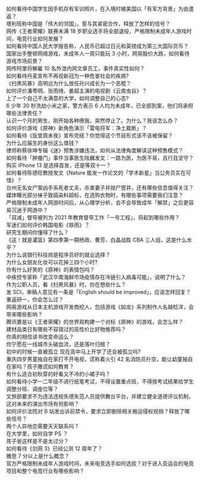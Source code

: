 如何看待中国学生因手机存有军训照片，在入境时被美国以「有军方背景」为由遣返？  
塔利班称中国是「伟大的邻国」，誓与其紧密合作，释放了怎样的信号？  
网传《王者荣耀》联赛未满 18 岁职业选手将全部退役，严格限制未成年人游戏时间，电竞行业如何发展？  
如何看待中国人民大学报告称，人民币已超过日元和英镑成为第三大国际货币？  
国家出手整顿网络游戏，未成年人一周只能玩 3 小时，网易股价大跌，如何看待游戏市场前景？  
网传阿里将解雇 10 名外泄内网文章员工，事件真实性如何？  
如何看待丹麦宣布不再视新冠为一种危害社会的疾病?  
《扫黑风暴》高明远为什么放任孙兴成长为一个恶棍？  
如何评价潘粤明、张雨绮、姜超主演的电视剧《云南虫谷》？  
上了一个自己不太满意的大学，如何调整自己的心态?  
6 少年 30 秒洗劫小米之家，警方表示 6 人均为未成年，已全部到案，他们将承担哪些法律责任？  
认识一个月的男生，刚开始各种撩我，突然停止了。为什么？我该怎么办？  
如何评价游戏《原神》新角色演示「雷电将军：净土裁断」？  
如何看待《饭堂周末夜》宣布完结？你觉得这个节目形式该不该被保留？  
为什么应届生的身份这么值钱？  
律师称蔡徐坤专辑《迷》预售涉嫌违法，如何从法律角度解读这种预售模式？  
如何看待「肿瘤门」事件当事医生陆巍发文：一路为医，为医不易，且行且坚守？  
购买 iPhone 13 是选择首发，还是等双十一？  
如何看待陈德旺教授发文《Nature 能发一作论文的「学术新星」当公务员实在可惜》？  
台州无名女尸案凶手系死者丈夫，杀害妻子并抛尸窨井，还有哪些信息值得关注？  
媒体曝光部分袜子致癌染料超标，在选购衣物时，有哪些事项需要我们注意？  
严格限制未成年人网游时间后，从心理学分析，会不会导致成年「解禁」之后更容易沉迷于网游中？  
「双减」督导被列为 2021 年教育督导工作「一号工程」，将起到哪些作用？  
军迷们如何评价韩国电影《铁雨》？  
研究生期间你懂得了什么？  
《这！就是灌篮》第四季第一期杨政、曹芳、白晶战胜 CBA 三人组，这是什么水平？  
为什么说银行科技岗是程序员好的就业选择？  
为什么女朋友化妆可以花掉三四个小时?  
你有什么好笑的《原神》的表情包吗？  
中疾控专家称「武汉华南海鲜市场疫情存在冷链引入病毒可能」，说明了什么？  
作为公职人员，看《扫黑风暴》时，你在想些什么？  
发 SCI，审稿人意见有一条是「English should be improved」，应该怎样回复？  
重返研一，你会怎么过？  
网易游戏从日本主机游戏开发商挖人，包括游戏《如龙》系列制作人名越稔洋，会带来哪些影响？  
腾讯要是以《王者荣耀》的世界观构建一个对标《原神》的游戏，会怎么样？  
建材品类日有哪些不容错过的高性价比好物推荐吗？  
你真的相信读书改变命运么？  
你宁愿在一线城市头破血流，还是落叶归根？  
初中的时候一直被孤立 现在高中马上开学了还会被孤立吗?  
重庆四岁男童独自在家打不开电视，谎称着火引 42 名消防员扑空，能让幼童独自在家吗？孩子撒谎如何教育？  
有什么适合初秋穿的好看又不冷的小裙子吗？  
如何看待小学一二年级不进行纸笔考试，不得设置重点班，不得按考试结果给学生调整分班、调座位等？  
文旅部要求不为违法违规失德失范人员提供舞台平台，并建立健全道德评议机制，这对未来的演出市场有何影响？  
如何评价法院对 B 站发出诉前禁令，要求立即删除相关搬运侵权视频？释放了哪些信号？  
两个人异地恋需要天天联系吗？  
在大学里，如何自学 PS ？  
孩子爸这样是不是太过分？  
如何看待《剑网 3》已经公测 12 周年了？  
雅思 7 分以上是什么概念？  
官方严格限制未成年人游戏时间，未来电竞选手如何选拔？对于进入亚运会的电竞项目和整个电竞行业有哪些影响？  
